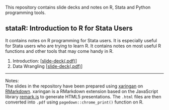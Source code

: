 This repository contains slide decks and notes on R, Stata and Python programming tools.
 
## stataR: Introduction to R for Stata Users
It contains notes on R programming for Stata users. It is especially useful for Stata users who are trying to learn R. It contains notes on most useful R functions and other tools that may come handy in R. 
1. Introduction: [[slide-deck(.pdf)](https://github.com/purushottammohanty/prog-notes/blob/main/stataR/01_intro/01_stataR.pdf)]
2. Data Wrangling [[slide-deck(.pdf)](https://github.com/purushottammohanty/prog-notes/blob/main/stataR/02_datawrangling/01_datawrangling.pdf)]

---
Notes:   
The slides in the repository have been prepared using [xaringan](https://bookdown.org/yihui/rmarkdown/xaringan.html) on [RMarkdown](https://rmarkdown.rstudio.com/lesson-1.html). xaringan is a RMarkdown extension based on the JavaScript library [remark.js](https://remarkjs.com) to generate HTML5 presentations. The `.html` files are then converted into `.pdf` using `pagedown::chrome_print()` function on R. 

